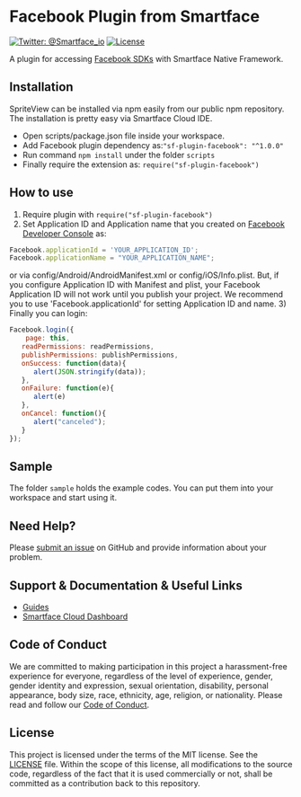 # Facebook Plugin from Smartface
[![Twitter: @Smartface_io](https://img.shields.io/badge/contact-@Smartface_io-blue.svg?style=flat)](https://twitter.com/smartface_io)
[![License](https://img.shields.io/badge/license-MIT-green.svg?style=flat)](https://raw.githubusercontent.com/smartface/sf-plugin-facebook/master/LICENSE)

A plugin for accessing [Facebook SDKs](https://developers.facebook.com/docs/) with Smartface Native Framework.

## Installation
SpriteView can be installed via npm easily from our public npm repository. The installation is pretty easy via Smartface Cloud IDE.

- Open scripts/package.json file inside your workspace.
- Add Facebook plugin dependency as:`"sf-plugin-facebook": "^1.0.0"`
- Run command `npm install` under the folder `scripts`
- Finally require the extension as: `require("sf-plugin-facebook")`

## How to use
1) Require plugin with `require("sf-plugin-facebook")`
2) Set Application ID and Application name that you created on [Facebook Developer Console](https://developers.facebook.com/) as:
```javascript
Facebook.applicationId = 'YOUR_APPLICATION_ID';
Facebook.applicationName = "YOUR_APPLICATION_NAME";
```
or via config/Android/AndroidManifest.xml or config/iOS/Info.plist. But, if you configure Application ID with Manifest and plist, your Facebook Application ID will not work until you publish your project. We recommend you to use 'Facebook.applicationId' for setting Application ID and name.
3) Finally you can login: 
```javascript
Facebook.login({
    page: this, 
   readPermissions: readPermissions,
   publishPermissions: publishPermissions,
   onSuccess: function(data){
      alert(JSON.stringify(data));
   },
   onFailure: function(e){
      alert(e)
   },
   onCancel: function(){
      alert("canceled");
   }
});
```
## Sample
The folder `sample` holds the example codes. You can put them into your workspace and start using it. 

## Need Help?
Please [submit an issue](https://github.com/smartface/sf-plugin-facebook/issues) on GitHub and provide information about your problem.

## Support & Documentation & Useful Links
- [Guides](https://developer.smartface.io/docs/facebook-plugin)
- [Smartface Cloud Dashboard](https://cloud.smartface.io)
## Code of Conduct
We are committed to making participation in this project a harassment-free experience for everyone, regardless of the level of experience, gender, gender identity and expression, sexual orientation, disability, personal appearance, body size, race, ethnicity, age, religion, or nationality.
Please read and follow our [Code of Conduct](https://github.com/smartface/sf-plugin-facebook/blob/master/CODE_OF_CONDUCT.md).
## License

This project is licensed under the terms of the MIT license. See the [LICENSE](https://raw.githubusercontent.com/smartface/sf-plugin-facebook/master/LICENSE) file. Within the scope of this license, all modifications to the source code, regardless of the fact that it is used commercially or not, shall be committed as a contribution back to this repository.
